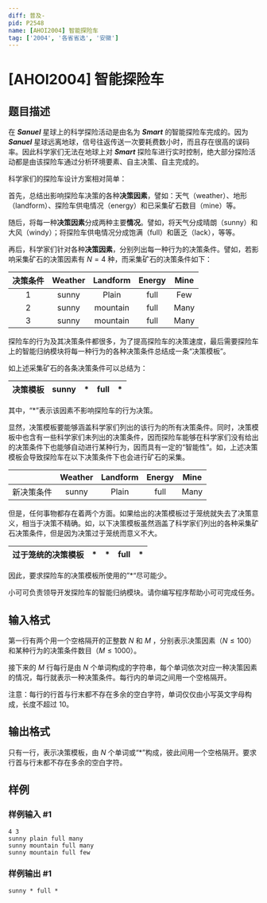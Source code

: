 ```yaml
---
diff: 普及-
pid: P2548
name: [AHOI2004] 智能探险车
tag: ['2004', '各省省选', '安徽']
---
```

# [AHOI2004] 智能探险车
## 题目描述

在 ***Sanuel*** 星球上的科学探险活动是由名为 ***Smart*** 的智能探险车完成的。因为 ***Sanuel*** 星球远离地球，信号往返传送一次要耗费数小时，而且存在很高的误码率。因此科学家们无法在地球上对 ***Smart*** 探险车进行实时控制，绝大部分探险活动都是由该探险车通过分析环境要素、自主决策、自主完成的。

科学家们的探险车设计方案相对简单：

首先，总结出影响探险车决策的各种**决策因素**，譬如：天气（weather）、地形（landform）、探险车供电情况（energy）和已采集矿石数目（mine）等。

随后，将每一种**决策因素**分成两种主要**情况**。譬如，将天气分成晴朗（sunny）和大风（windy）；将探险车供电情况分成饱满（full）和匮乏（lack），等等。

再后，科学家们针对各种**决策因素**，分别列出每一种行为的决策条件。譬如，若影响采集矿石的决策因素有 $N=4$ 种，而采集矿石的决策条件如下：

| 决策条件 | Weather | Landform | Energy | Mine |
| :------: | :-----: | :------: | :----: | :--: |
|    1     |  sunny  |  Plain   |  full  | Few  |
|    2     |  sunny  | mountain |  full  | Many |
|    3     |  sunny  | mountain |  full  | Many |

探险车的行为及其决策条件都很多，为了提高探险车的决策速度，最后需要探险车上的智能归纳模块将每一种行为的各种决策条件总结成一条“决策模板”。

如上述采集矿石的各条决策条件可以总结为：

| 决策模板 | sunny |  *   | full |  *   |
| :------: | :---: | :--: | :--: | :--: |

其中，“*”表示该因素不影响探险车的行为决策。

显然，决策模板要能够涵盖科学家们列出的该行为的所有决策条件。同时，决策模板中也含有一些科学家们未列出的决策条件，因而探险车能够在科学家们没有给出的决策条件下也能够自动进行某种行为，因而具有一定的“智能性”。如，上述决策模板会导致探险车在以下决策条件下也会进行矿石的采集。

|            | Weather | Landform | Energy | Mine |
| :--------: | :-----: | :------: | :----: | :--: |
| 新决策条件 |  sunny  |  Plain   |  full  | Many |

但是，任何事物都存在着两个方面。如果给出的决策模板过于笼统就失去了决策意义，相当于决策不精确。如，以下决策模板虽然涵盖了科学家们列出的各种采集矿石决策条件，但是因为决策过于笼统而意义不大。

| 过于笼统的决策模板 |  *   |  *   | full |  *   |
| :----------------: | :--: | :--: | :--: | :--: |

因此，要求探险车的决策模板所使用的”*“尽可能少。

小可可负责领导开发探险车的智能归纳模块。请你编写程序帮助小可可完成任务。
## 输入格式

第一行有两个用一个空格隔开的正整数 $N$ 和 $M$ ，分别表示决策因素（$N \leq 100$）和某种行为的决策条件数目（$M \leq 1000$）。

接下来的 $M$ 行每行是由 $N$ 个单词构成的字符串，每个单词依次对应一种决策因素的情况，每行就表示一种决策条件。每行内的单词之间用一个空格隔开。

注意：每行的行首与行末都不存在多余的空白字符，单词仅仅由小写英文字母构成，长度不超过 10。

## 输出格式

只有一行，表示决策模板，由 $N$ 个单词或“*”构成，彼此间用一个空格隔开。要求行首与行末都不存在多余的空白字符。
## 样例

### 样例输入 #1
```
4 3
sunny plain full many
sunny mountain full many
sunny mountain full few
```
### 样例输出 #1
```
sunny * full *
```
